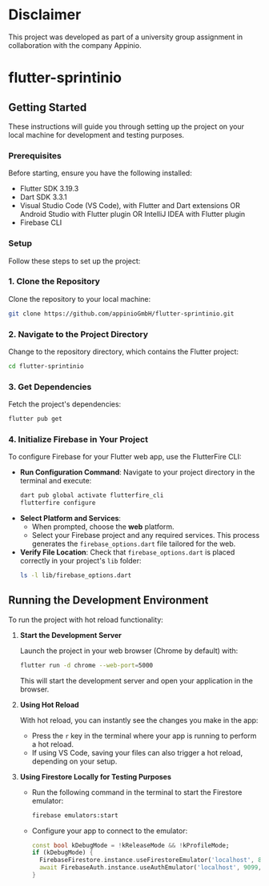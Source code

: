 # Disclaimer

This project was developed as part of a university group assignment in collaboration with the company Appinio.

# flutter-sprintinio

## Getting Started

These instructions will guide you through setting up the project on your local machine for development and testing purposes.

### Prerequisites

Before starting, ensure you have the following installed:
- Flutter SDK 3.19.3
- Dart SDK 3.3.1
- Visual Studio Code (VS Code), with Flutter and Dart extensions OR Android Studio with Flutter plugin OR IntelliJ IDEA with Flutter plugin
- Firebase CLI

### Setup

Follow these steps to set up the project:

### 1. **Clone the Repository**

   Clone the repository to your local machine:
   ```bash
   git clone https://github.com/appinioGmbH/flutter-sprintinio.git
   ```

### 2. **Navigate to the Project Directory**

   Change to the repository directory, which contains the Flutter project:
   ```bash
   cd flutter-sprintinio
   ```

### 3. **Get Dependencies**

   Fetch the project's dependencies:
   ```bash
   flutter pub get
   ```


### 4. **Initialize Firebase in Your Project**

To configure Firebase for your Flutter web app, use the FlutterFire CLI:

- **Run Configuration Command**: Navigate to your project directory in the terminal and execute:
  ```bash
  dart pub global activate flutterfire_cli
  flutterfire configure
  ```
- **Select Platform and Services**:
  - When prompted, choose the **web** platform.
  - Select your Firebase project and any required services. This process generates the `firebase_options.dart` file tailored for the web.
- **Verify File Location**: Check that `firebase_options.dart` is placed correctly in your project's `lib` folder:
  ```bash
  ls -l lib/firebase_options.dart
  ```

## Running the Development Environment

To run the project with hot reload functionality:

1. **Start the Development Server**

   Launch the project in your web browser (Chrome by default) with:
   ```bash
   flutter run -d chrome --web-port=5000
   ```
   This will start the development server and open your application in the browser.

2. **Using Hot Reload**

   With hot reload, you can instantly see the changes you make in the app:
   - Press the `r` key in the terminal where your app is running to perform a hot reload.
   - If using VS Code, saving your files can also trigger a hot reload, depending on your setup.

3. **Using Firestore Locally for Testing Purposes**

   - Run the following command in the terminal to start the Firestore emulator:
     ```bash
     firebase emulators:start
     ```
   - Configure your app to connect to the emulator:
     ```dart
     const bool kDebugMode = !kReleaseMode && !kProfileMode;
     if (kDebugMode) {
       FirebaseFirestore.instance.useFirestoreEmulator('localhost', 8080);
       await FirebaseAuth.instance.useAuthEmulator('localhost', 9099, automaticHostMapping: false);
     }
     ```
